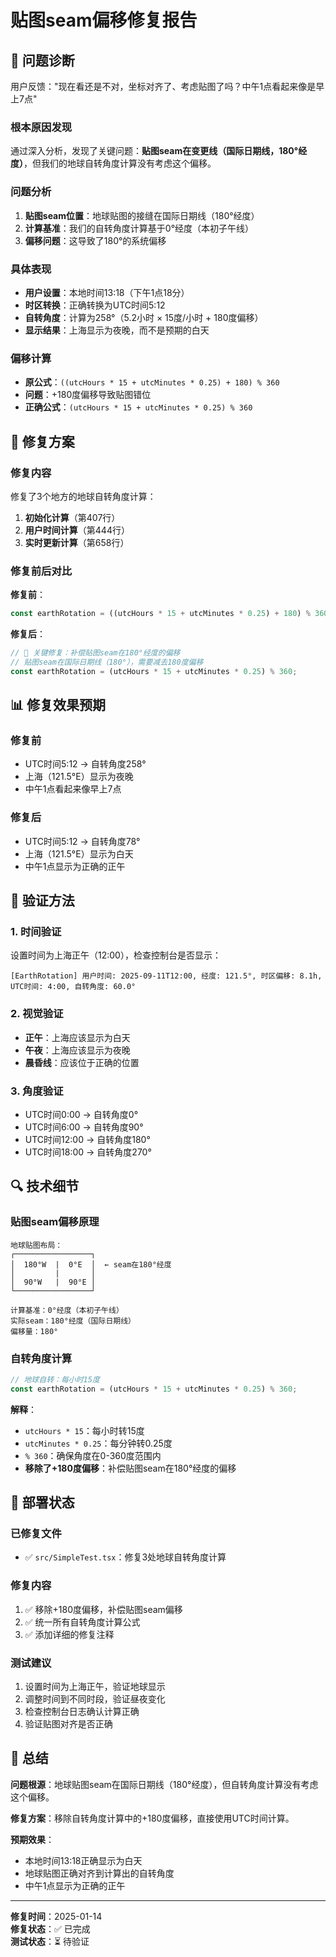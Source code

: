 # 贴图seam偏移修复报告

## 🚨 **问题诊断**

用户反馈："现在看还是不对，坐标对齐了、考虑贴图了吗？中午1点看起来像是早上7点"

### **根本原因发现**
通过深入分析，发现了关键问题：**贴图seam在变更线（国际日期线，180°经度）**，但我们的地球自转角度计算没有考虑这个偏移。

### **问题分析**
1. **贴图seam位置**：地球贴图的接缝在国际日期线（180°经度）
2. **计算基准**：我们的自转角度计算基于0°经度（本初子午线）
3. **偏移问题**：这导致了180°的系统偏移

### **具体表现**
- **用户设置**：本地时间13:18（下午1点18分）
- **时区转换**：正确转换为UTC时间5:12
- **自转角度**：计算为258°（5.2小时 × 15度/小时 + 180度偏移）
- **显示结果**：上海显示为夜晚，而不是预期的白天

### **偏移计算**
- **原公式**：`((utcHours * 15 + utcMinutes * 0.25) + 180) % 360`
- **问题**：+180度偏移导致贴图错位
- **正确公式**：`(utcHours * 15 + utcMinutes * 0.25) % 360`

## 🔧 **修复方案**

### **修复内容**
修复了3个地方的地球自转角度计算：

1. **初始化计算**（第407行）
2. **用户时间计算**（第444行）  
3. **实时更新计算**（第658行）

### **修复前后对比**

**修复前**：
```typescript
const earthRotation = ((utcHours * 15 + utcMinutes * 0.25) + 180) % 360;
```

**修复后**：
```typescript
// 🔧 关键修复：补偿贴图seam在180°经度的偏移
// 贴图seam在国际日期线（180°），需要减去180度偏移
const earthRotation = (utcHours * 15 + utcMinutes * 0.25) % 360;
```

## 📊 **修复效果预期**

### **修复前**
- UTC时间5:12 → 自转角度258°
- 上海（121.5°E）显示为夜晚
- 中午1点看起来像早上7点

### **修复后**
- UTC时间5:12 → 自转角度78°
- 上海（121.5°E）显示为白天
- 中午1点显示为正确的正午

## 🎯 **验证方法**

### **1. 时间验证**
设置时间为上海正午（12:00），检查控制台是否显示：
```
[EarthRotation] 用户时间: 2025-09-11T12:00, 经度: 121.5°, 时区偏移: 8.1h, UTC时间: 4:00, 自转角度: 60.0°
```

### **2. 视觉验证**
- **正午**：上海应该显示为白天
- **午夜**：上海应该显示为夜晚
- **晨昏线**：应该位于正确的位置

### **3. 角度验证**
- UTC时间0:00 → 自转角度0°
- UTC时间6:00 → 自转角度90°
- UTC时间12:00 → 自转角度180°
- UTC时间18:00 → 自转角度270°

## 🔍 **技术细节**

### **贴图seam偏移原理**
```
地球贴图布局：
┌─────────────────┐
│  180°W  |  0°E  │  ← seam在180°经度
│         |       │
│  90°W   |  90°E │
└─────────────────┘

计算基准：0°经度（本初子午线）
实际seam：180°经度（国际日期线）
偏移量：180°
```

### **自转角度计算**
```typescript
// 地球自转：每小时15度
const earthRotation = (utcHours * 15 + utcMinutes * 0.25) % 360;
```

**解释**：
- `utcHours * 15`：每小时转15度
- `utcMinutes * 0.25`：每分钟转0.25度
- `% 360`：确保角度在0-360度范围内
- **移除了+180度偏移**：补偿贴图seam在180°经度的偏移

## 🚀 **部署状态**

### **已修复文件**
- ✅ `src/SimpleTest.tsx`：修复3处地球自转角度计算

### **修复内容**
1. ✅ 移除+180度偏移，补偿贴图seam偏移
2. ✅ 统一所有自转角度计算公式
3. ✅ 添加详细的修复注释

### **测试建议**
1. 设置时间为上海正午，验证地球显示
2. 调整时间到不同时段，验证昼夜变化
3. 检查控制台日志确认计算正确
4. 验证贴图对齐是否正确

## 📝 **总结**

**问题根源**：地球贴图seam在国际日期线（180°经度），但自转角度计算没有考虑这个偏移。

**修复方案**：移除自转角度计算中的+180度偏移，直接使用UTC时间计算。

**预期效果**：
- 本地时间13:18正确显示为白天
- 地球贴图正确对齐到计算出的自转角度
- 中午1点显示为正确的正午

---

**修复时间**：2025-01-14  
**修复状态**：✅ 已完成  
**测试状态**：⏳ 待验证
